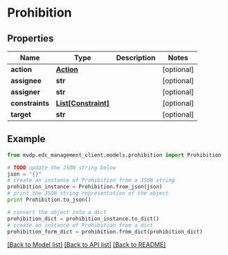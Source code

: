 # Prohibition


## Properties
Name | Type | Description | Notes
------------ | ------------- | ------------- | -------------
**action** | [**Action**](Action.md) |  | [optional] 
**assignee** | **str** |  | [optional] 
**assigner** | **str** |  | [optional] 
**constraints** | [**List[Constraint]**](Constraint.md) |  | [optional] 
**target** | **str** |  | [optional] 

## Example

```python
from mvdp.edc_management_client.models.prohibition import Prohibition

# TODO update the JSON string below
json = "{}"
# create an instance of Prohibition from a JSON string
prohibition_instance = Prohibition.from_json(json)
# print the JSON string representation of the object
print Prohibition.to_json()

# convert the object into a dict
prohibition_dict = prohibition_instance.to_dict()
# create an instance of Prohibition from a dict
prohibition_form_dict = prohibition.from_dict(prohibition_dict)
```
[[Back to Model list]](../README.md#documentation-for-models) [[Back to API list]](../README.md#documentation-for-api-endpoints) [[Back to README]](../README.md)


